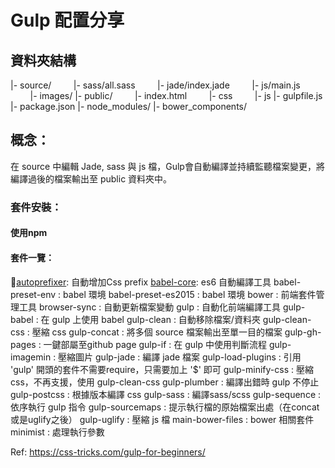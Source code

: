 # Gulp 配置分享

## 資料夾結構

|- source/
&nbsp;&nbsp;&nbsp;&nbsp;&nbsp;&nbsp;&nbsp;&nbsp;|- sass/all.sass
&nbsp;&nbsp;&nbsp;&nbsp;&nbsp;&nbsp;&nbsp;&nbsp;|- jade/index.jade
&nbsp;&nbsp;&nbsp;&nbsp;&nbsp;&nbsp;&nbsp;&nbsp;|- js/main.js
&nbsp;&nbsp;&nbsp;&nbsp;&nbsp;&nbsp;&nbsp;&nbsp;|- images/
|- public/
&nbsp;&nbsp;&nbsp;&nbsp;&nbsp;&nbsp;&nbsp;&nbsp;|- index.html
&nbsp;&nbsp;&nbsp;&nbsp;&nbsp;&nbsp;&nbsp;&nbsp;|- css
&nbsp;&nbsp;&nbsp;&nbsp;&nbsp;&nbsp;&nbsp;&nbsp;|- js
|- gulpfile.js
|- package.json
|- node_modules/
|- bower_components/

## 概念：

在 source 中編輯 Jade, sass 與 js 檔，Gulp會自動編譯並持續監聽檔案變更，將編譯過後的檔案輸出至 public 資料夾中。

### 套件安裝：

#### 使用npm

#### 套件一覽：

[autoprefixer](https://www.npmjs.com/package/autoprefixer): 自動增加Css prefix
[babel-core](https://www.npmjs.com/package/babel-core): es6 自動編譯工具
babel-preset-env : babel 環境
babel-preset-es2015 : babel 環境
bower : 前端套件管理工具
browser-sync : 自動更新檔案變動
gulp : 自動化前端編譯工具
gulp-babel : 在 gulp 上使用 babel
gulp-clean : 自動移除檔案/資料夾
gulp-clean-css : 壓縮 css
gulp-concat : 將多個 source 檔案輸出至單一目的檔案
gulp-gh-pages : 一鍵部屬至github page
gulp-if : 在 gulp 中使用判斷流程
gulp-imagemin : 壓縮圖片
gulp-jade : 編譯 jade 檔案
gulp-load-plugins : 引用 'gulp' 開頭的套件不需要require，只需要加上 '$' 即可
gulp-minify-css : 壓縮css，不再支援，使用 gulp-clean-css
gulp-plumber : 編譯出錯時 gulp 不停止
gulp-postcss : 根據版本編譯 css
gulp-sass : 編譯sass/scss
gulp-sequence : 依序執行 gulp 指令
gulp-sourcemaps : 提示執行檔的原始檔案出處（在concat或是uglify之後）
gulp-uglify : 壓縮 js 檔
main-bower-files : bower 相關套件
minimist : 處理執行參數

Ref: <https://css-tricks.com/gulp-for-beginners/>

